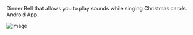 Dinner Bell that allows you to play sounds while singing Christmas carols.
Android App.

![image](https://github.com/niteazi/Unity-XMAS-Dinner-Bell/assets/130102204/e7fc1a1e-071f-41d4-a7f7-407538a82550)
